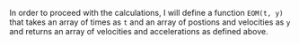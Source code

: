 In order to proceed with the calculations, I will define a function `EOM(t, y)` that takes an array of times as `t` and an array of postions and velocities as `y` and returns an array of velocities and accelerations as defined above.
